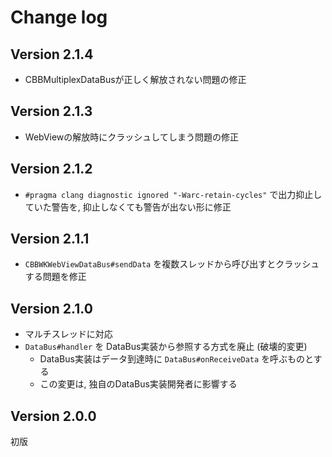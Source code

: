 # Change log

## Version 2.1.4
- CBBMultiplexDataBusが正しく解放されない問題の修正

## Version 2.1.3
- WebViewの解放時にクラッシュしてしまう問題の修正

## Version 2.1.2
- `#pragma clang diagnostic ignored "-Warc-retain-cycles"` で出力抑止していた警告を, 抑止しなくても警告が出ない形に修正

## Version 2.1.1
- `CBBWKWebViewDataBus#sendData` を複数スレッドから呼び出すとクラッシュする問題を修正

## Version 2.1.0
- マルチスレッドに対応
- `DataBus#handler` を DataBus実装から参照する方式を廃止 (破壊的変更)
  - DataBus実装はデータ到達時に `DataBus#onReceiveData` を呼ぶものとする
  - この変更は, 独自のDataBus実装開発者に影響する

## Version 2.0.0
初版
